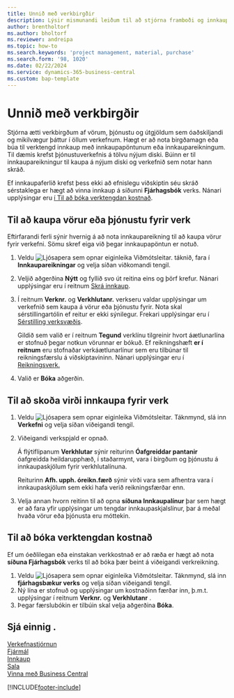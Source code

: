 ```yaml
---
title: Unnið með verkbirgðir
description: Lýsir mismunandi leiðum til að stjórna framboði og innkaupum á efni og þjónustu vegna verkefna.
author: brentholtorf
ms.author: bholtorf
ms.reviewer: andreipa
ms.topic: how-to
ms.search.keywords: 'project management, material, purchase'
ms.search.form: '98, 1020'
ms.date: 02/22/2024
ms.service: dynamics-365-business-central
ms.custom: bap-template
---
```

# <a name="manage-project-supplies"></a>Unnið með verkbirgðir

Stjórna ætti verkbirgðum af vörum, þjónustu og útgjöldum sem óaðskiljandi og mikilvægur þáttur í öllum verkefnum. Hægt er að nota birgðamagn eða búa til verktengd innkaup með innkaupapöntunum eða innkaupareikningum. Til dæmis krefst þjónustuverkefnis á tölvu nýjum diski. Búinn er til innkaupareikningur til kaupa á nýjum diski og verkefnið sem notar hann skráð.

Ef innkaupaferlið krefst þess ekki að efnislegu viðskiptin séu skráð sérstaklega er hægt að vinna innkaup á síðunni **Fjárhagsbók** verks. Nánari upplýsingar eru [í Til að bóka verktengdan kostnað](projects-how-manage-project-supplies.md#to-post-a-project-related-expense).

## <a name="to-purchase-items-or-services-for-a-project"></a>Til að kaupa vörur eða þjónustu fyrir verk

Eftirfarandi ferli sýnir hvernig á að nota innkaupareikning til að kaupa vörur fyrir verkefni. Sömu skref eiga við þegar innkaupapöntun er notuð.  

1. Veldu ![Ljósapera sem opnar eiginleika Viðmótsleitar.](media/ui-search/search_small.png "Segðu mér hvað þú vilt gera") táknið, fara í **Innkaupareikningar** og velja síðan viðkomandi tengil.  
2. Veljið aðgerðina **Nýtt** og fyllið svo út reitina eins og þörf krefur. Nánari upplýsingar eru í reitnum [Skrá innkaup](purchasing-how-record-purchases.md).
3. Í reitnum **Verknr.** og **Verkhlutanr.**  verkseru valdar upplýsingar um verkefnið sem kaupa á vörur eða þjónustu fyrir. Nota skal sérstillingartólin ef reitur er ekki sýnilegur. Frekari upplýsingar eru í [Sérstilling verksvæðis](ui-personalization-user.md).

    Gildið sem valið er í reitnum **Tegund** verklínu tilgreinir hvort áætlunarlína er stofnuð þegar notkun vörunnar er bókuð. Ef reikningshæft **er í reitnum** eru stofnaðar verkáætlunarlínur sem eru tilbúnar til reikningsfærslu á viðskiptavininn. Nánari upplýsingar eru í [Reikningsverk.](projects-how-invoice-jobs.md)
4. Valið er **Bóka** aðgerðin.

## <a name="to-view-the-value-of-purchases-for-a-project"></a>Til að skoða virði innkaupa fyrir verk

1. Veldu ![Ljósapera sem opnar eiginleika Viðmótsleitar.](media/ui-search/search_small.png "Segðu mér hvað þú vilt gera") Táknmynd, slá inn **Verkefni** og velja síðan viðeigandi tengil.
2. Viðeigandi verkspjald er opnað.

    Á flýtiflipanum **Verkhlutar** sýnir reiturinn **Óafgreiddar pantanir** óafgreidda heildarupphæð, í staðarmynt, vara í birgðum og þjónustu á innkaupaskjölum fyrir verkhlutalínuna.  

    Reiturinn **Afh. upph. óreikn.færð** sýnir virði vara sem afhentra vara í innkaupaskjölum sem ekki hafa verið reikningsfærðar enn.  
3. Velja annan hvorn reitinn til að opna **síðuna Innkaupalínur** þar sem hægt er að fara yfir upplýsingar um tengdar innkaupaskjalslínur, þar á meðal hvaða vörur eða þjónusta eru móttekin.

## <a name="to-post-a-project-related-expense"></a>Til að bóka verktengdan kostnað

Ef um óeðlilegan eða einstakan verkkostnað er að ræða er hægt að nota **síðuna Fjárhagsbók** verks til að bóka þær beint á viðeigandi verkreikning.

1. Veldu ![Ljósapera sem opnar eiginleika Viðmótsleitar.](media/ui-search/search_small.png "Segðu mér hvað þú vilt gera") Táknmynd, slá inn **fjárhagsbækur verks** og velja síðan viðeigandi tengil.  
2. Ný lína er stofnuð og upplýsingar um kostnaðinn færðar inn, þ.m.t. upplýsingar í reitnum **Verknr.** og **Verkhlutanr** .  
3. Þegar færslubókin er tilbúin skal velja aðgerðina **Bóka**.

## <a name="see-also"></a>Sjá einnig .

[Verkefnastjórnun](projects-manage-projects.md)  
[Fjármál](finance.md)  
[Innkaup](purchasing-manage-purchasing.md)  
[Sala](sales-manage-sales.md)  
[Vinna með Business Central](ui-work-product.md)  

[!INCLUDE[footer-include](includes/footer-banner.md)]

